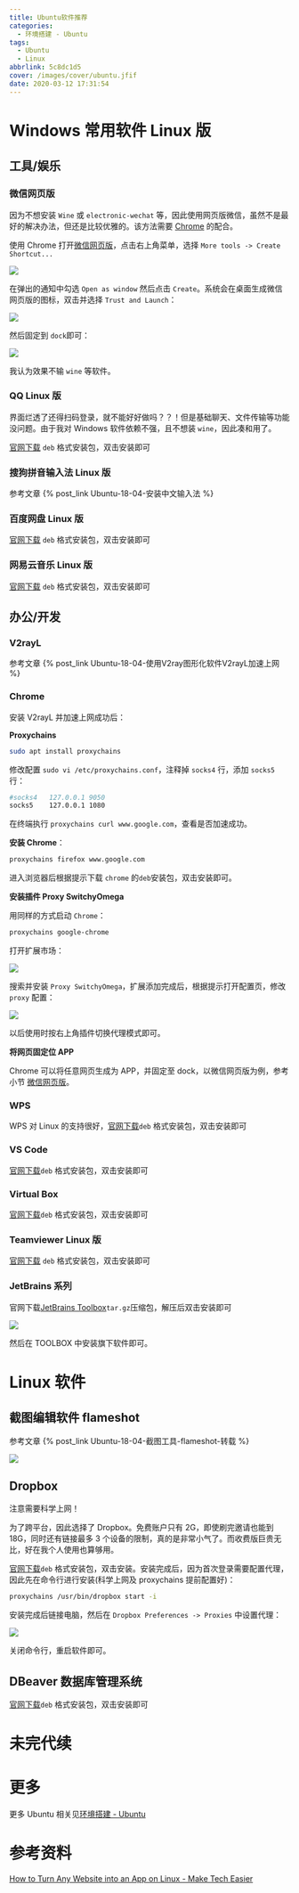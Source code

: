 ```yaml
---
title: Ubuntu软件推荐
categories:
  - 环境搭建 - Ubuntu
tags:
  - Ubuntu
  - Linux
abbrlink: 5c8dc1d5
cover: /images/cover/ubuntu.jfif
date: 2020-03-12 17:31:54
---
```


# Windows 常用软件 Linux 版

## 工具/娱乐

### 微信网页版

因为不想安装 `Wine` 或 `electronic-wechat` 等，因此使用网页版微信，虽然不是最好的解决办法，但还是比较优雅的。该方法需要 [Chrome](#chrome) 的配合。

使用 Chrome 打开[微信网页版](https://wx.qq.com)，点击右上角菜单，选择 `More tools -> Create Shortcut...`

![](/images/Ubuntu软件推荐/2020-03-12-16-47-00.png)

在弹出的通知中勾选 `Open as window` 然后点击 `Create`。系统会在桌面生成微信网页版的图标，双击并选择 `Trust and Launch`：

![](/images/Ubuntu软件推荐/2020-03-12-16-52-03.png)

然后固定到 `dock`即可：

![](/images/Ubuntu软件推荐/2020-03-12-16-55-16.png)

我认为效果不输 `wine` 等软件。

### QQ Linux 版

界面烂透了还得扫码登录，就不能好好做吗？？！但是基础聊天、文件传输等功能没问题。由于我对 Windows 软件依赖不强，且不想装 `wine`，因此凑和用了。

[官网下载](https://im.qq.com/linuxqq/download.html) `deb` 格式安装包，双击安装即可

### 搜狗拼音输入法 Linux 版

参考文章 {% post_link Ubuntu-18-04-安装中文输入法 %}

### 百度网盘 Linux 版

[官网下载](https://pan.baidu.com/download) `deb` 格式安装包，双击安装即可

### 网易云音乐 Linux 版

[官网下载](https://music.163.com/#/download) `deb` 格式安装包，双击安装即可

## 办公/开发

### V2rayL

参考文章 {% post_link Ubuntu-18-04-使用V2ray图形化软件V2rayL加速上网 %}

### Chrome

安装 V2rayL 并加速上网成功后：

**Proxychains**

```bash
sudo apt install proxychains
```

修改配置 `sudo vi /etc/proxychains.conf`，注释掉 `socks4` 行，添加 `socks5` 行：

```bash
#socks4   127.0.0.1 9050
socks5    127.0.0.1 1080
```
在终端执行 `proxychains curl www.google.com`，查看是否加速成功。

**安装 Chrome**：

```bash
proxychains firefox www.google.com
```

进入浏览器后根据提示下载 `chrome` 的`deb`安装包，双击安装即可。

**安装插件 Proxy SwitchyOmega**

用同样的方式启动 `Chrome`：

```bash
proxychains google-chrome
```
打开扩展市场：

![](/images/Ubuntu-18-04-使用V2ray图形化软件V2rayL加速上网/2020-03-18-22-02-34.png)

搜索并安装 `Proxy SwitchyOmega`，扩展添加完成后，根据提示打开配置页，修改 `proxy` 配置：

![](/images/Ubuntu-18-04-使用V2ray图形化软件V2rayL加速上网/2020-03-18-22-07-11.png)

以后使用时按右上角插件切换代理模式即可。

**将网页固定位 APP**

Chrome 可以将任意网页生成为 APP，并固定至 dock，以微信网页版为例，参考小节 [微信网页版](#微信网页版)。

### WPS

WPS 对 Linux 的支持很好，[官网下载](https://wps.cn/product/wpslinux/)`deb` 格式安装包，双击安装即可

### VS Code

[官网下载](https://code.visualstudio.com/Donload)`deb` 格式安装包，双击安装即可

### Virtual Box

[官网下载](https://www.virtualbox.org/wiki/Linux_Downloads)`deb` 格式安装包，双击安装即可

### Teamviewer Linux 版

[官网下载](https://www.teamviewer.cn/cn/download/linux/) `deb` 格式安装包，双击安装即可

### JetBrains 系列

官网下载[JetBrains Toolbox](https://www.jetbrains.com/zh-cn/toolbox-app/)`tar.gz`压缩包，解压后双击安装即可

![](/images/Ubuntu软件推荐/2020-03-13-15-38-42.png)

然后在 TOOLBOX 中安装旗下软件即可。

# Linux 软件

## 截图编辑软件 flameshot

参考文章 {% post_link Ubuntu-18-04-截图工具-flameshot-转载 %}

![](/images/Ubuntu-18-04-截图工具-flameshot-转载/2020-03-12-15-49-30.png)

## Dropbox

注意需要科学上网！

为了跨平台，因此选择了 Dropbox。免费账户只有 2G，即使刷完邀请也能到 18G，同时还有链接最多 3 个设备的限制，真的是非常小气了。而收费版巨贵无比，好在我个人使用也算够用。

[官网下载](https://dropbox.com/install?os=lnx)`deb` 格式安装包，双击安装。安装完成后，因为首次登录需要配置代理，因此先在命令行进行安装(科学上网及 proxychains 提前配置好)：

```bash
proxychains /usr/bin/dropbox start -i
```

安装完成后链接电脑，然后在 `Dropbox Preferences -> Proxies` 中设置代理：

![](/images/Ubuntu软件推荐/2020-03-12-17-07-15.png)

关闭命令行，重启软件即可。

## DBeaver 数据库管理系统

[官网下载](https://dbeaver.io/download/)`deb` 格式安装包，双击安装即可

# 未完代续

# 更多

更多 Ubuntu 相关见[环境搭建 - Ubuntu](/categories/环境搭建-Ubuntu/)

# 参考资料

[How to Turn Any Website into an App on Linux - Make Tech Easier](https://www.maketecheasier.com/turn-website-to-app-linux/)